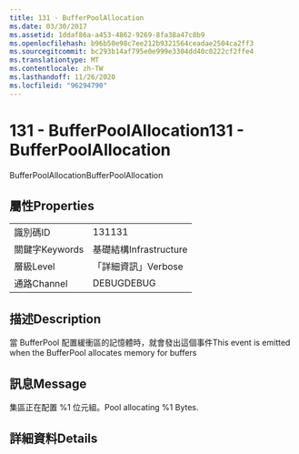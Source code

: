 ```yaml
---
title: 131 - BufferPoolAllocation
ms.date: 03/30/2017
ms.assetid: 1ddaf86a-a453-4862-9269-8fa38a47c8b9
ms.openlocfilehash: b96b50e98c7ee212b9321564ceadae2504ca2ff3
ms.sourcegitcommit: bc293b14af795e0e999e3304dd40c0222cf2ffe4
ms.translationtype: MT
ms.contentlocale: zh-TW
ms.lasthandoff: 11/26/2020
ms.locfileid: "96294790"
---
```

# <a name="131---bufferpoolallocation"></a><span data-ttu-id="cf742-102">131 - BufferPoolAllocation</span><span class="sxs-lookup"><span data-stu-id="cf742-102">131 - BufferPoolAllocation</span></span>

<span data-ttu-id="cf742-103">BufferPoolAllocation</span><span class="sxs-lookup"><span data-stu-id="cf742-103">BufferPoolAllocation</span></span>  
  
## <a name="properties"></a><span data-ttu-id="cf742-104">屬性</span><span class="sxs-lookup"><span data-stu-id="cf742-104">Properties</span></span>  
  
|||  
|-|-|  
|<span data-ttu-id="cf742-105">識別碼</span><span class="sxs-lookup"><span data-stu-id="cf742-105">ID</span></span>|<span data-ttu-id="cf742-106">131</span><span class="sxs-lookup"><span data-stu-id="cf742-106">131</span></span>|  
|<span data-ttu-id="cf742-107">關鍵字</span><span class="sxs-lookup"><span data-stu-id="cf742-107">Keywords</span></span>|<span data-ttu-id="cf742-108">基礎結構</span><span class="sxs-lookup"><span data-stu-id="cf742-108">Infrastructure</span></span>|  
|<span data-ttu-id="cf742-109">層級</span><span class="sxs-lookup"><span data-stu-id="cf742-109">Level</span></span>|<span data-ttu-id="cf742-110">「詳細資訊」</span><span class="sxs-lookup"><span data-stu-id="cf742-110">Verbose</span></span>|  
|<span data-ttu-id="cf742-111">通路</span><span class="sxs-lookup"><span data-stu-id="cf742-111">Channel</span></span>|<span data-ttu-id="cf742-112">DEBUG</span><span class="sxs-lookup"><span data-stu-id="cf742-112">DEBUG</span></span>|  
  
## <a name="description"></a><span data-ttu-id="cf742-113">描述</span><span class="sxs-lookup"><span data-stu-id="cf742-113">Description</span></span>  

 <span data-ttu-id="cf742-114">當 BufferPool 配置緩衝區的記憶體時，就會發出這個事件</span><span class="sxs-lookup"><span data-stu-id="cf742-114">This event is emitted when the BufferPool allocates memory for buffers</span></span>  
  
## <a name="message"></a><span data-ttu-id="cf742-115">訊息</span><span class="sxs-lookup"><span data-stu-id="cf742-115">Message</span></span>  

 <span data-ttu-id="cf742-116">集區正在配置 %1 位元組。</span><span class="sxs-lookup"><span data-stu-id="cf742-116">Pool allocating %1 Bytes.</span></span>  
  
## <a name="details"></a><span data-ttu-id="cf742-117">詳細資料</span><span class="sxs-lookup"><span data-stu-id="cf742-117">Details</span></span>
